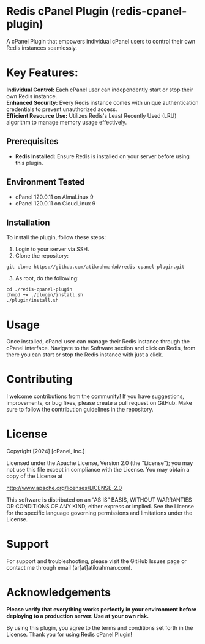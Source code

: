 # Redis cPanel Plugin (redis-cpanel-plugin)

A cPanel Plugin that empowers individual cPanel users to control their own Redis instances seamlessly.

# Key Features:

**Individual Control:** Each cPanel user can independently start or stop their own Redis instance.  
**Enhanced Security:** Every Redis instance comes with unique authentication credentials to prevent unauthorized access.  
**Efficient Resource Use:** Utilizes Redis's Least Recently Used (LRU) algorithm to manage memory usage effectively.

## Prerequisites

- **Redis Installed:** Ensure Redis is installed on your server before using this plugin.

## Environment Tested

- cPanel 120.0.11 on AlmaLinux 9
- cPanel 120.0.11 on CloudLinux 9

## Installation

To install the plugin, follow these steps:

1. Login to your server via SSH.
2. Clone the repository:

```
git clone https://github.com/atikrahmanbd/redis-cpanel-plugin.git
```

3. As root, do the following:

```
cd ./redis-cpanel-plugin
chmod +x ./plugin/install.sh
./plugin/install.sh
```

# Usage

Once installed, cPanel user can manage their Redis instance through the cPanel interface.
Navigate to the Software section and click on Redis, from there you can start or stop the Redis instance with just a click.

# Contributing

I welcome contributions from the community! If you have suggestions, improvements, or bug fixes,
please create a pull request on GitHub. Make sure to follow the contribution guidelines in the repository.

# License

Copyright [2024] [cPanel, Inc.]

Licensed under the Apache License, Version 2.0 (the "License");
you may not use this file except in compliance with the License.
You may obtain a copy of the License at

http://www.apache.org/licenses/LICENSE-2.0

This software is distributed on an “AS IS” BASIS, WITHOUT WARRANTIES
OR CONDITIONS OF ANY KIND, either express or implied. See the License for the
specific language governing permissions and limitations under the License.

# Support

For support and troubleshooting, please visit the GitHub Issues page or contact me through email (ar[at]atikrahman.com).

# Acknowledgements

**Please verify that everything works perfectly in your environment before deploying to a production server. Use at your own risk.**

By using this plugin, you agree to the terms and conditions set forth in the License. Thank you for using Redis cPanel Plugin!
